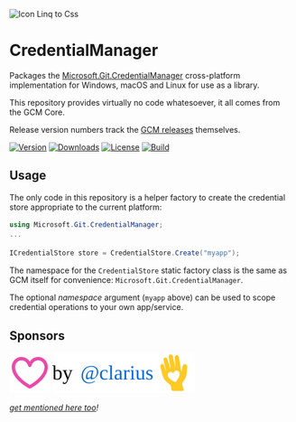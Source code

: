![Icon](https://raw.githubusercontent.com/devlooped/CredentialManager/main/assets/images/icon-32.png) Linq to Css
# CredentialManager

Packages the [Microsoft.Git.CredentialManager](https://github.com/microsoft/Git-Credential-Manager-Core/tree/main/src/shared/Microsoft.Git.CredentialManager) cross-platform implementation for Windows, macOS and Linux for use as a library.

This repository provides virtually no code whatesoever, it all comes from the GCM Core. 

Release version numbers track the [GCM releases](https://github.com/microsoft/Git-Credential-Manager-Core/releases) themselves.

[![Version](https://img.shields.io/nuget/vpre/Devlooped.CredentialManager.svg?color=royalblue)](https://www.nuget.org/packages/Devlooped.CredentialManager.Css)
[![Downloads](https://img.shields.io/nuget/dt/Devlooped.CredentialManager.svg?color=green)](https://www.nuget.org/packages/Devlooped.CredentialManager.Css)
[![License](https://img.shields.io/github/license/devlooped/CredentialManager.svg?color=blue)](https://github.com/devlooped/CredentialManager/blob/main/license.txt)
[![Build](https://github.com/devlooped/CredentialManager/workflows/build/badge.svg?branch=main)](https://github.com/devlooped/CredentialManager/actions)

## Usage

The only code in this repository is a helper factory to create the credential store 
appropriate to the current platform:

```csharp
using Microsoft.Git.CredentialManager;
...

ICredentialStore store = CredentialStore.Create("myapp");
```

The namespace for the `CredentialStore` static factory class is the same as GCM itself 
for convenience: `Microsoft.Git.CredentialManager`.

The optional *namespace* argument (`myapp` above) can be used to scope credential 
operations to your own app/service.




## Sponsors

[![sponsored](https://raw.githubusercontent.com/devlooped/oss/main/assets/images/sponsors.svg)](https://github.com/sponsors/devlooped) [![clarius](https://raw.githubusercontent.com/clarius/branding/main/logo/byclarius.svg)](https://github.com/clarius)[![clarius](https://raw.githubusercontent.com/clarius/branding/main/logo/logo.svg)](https://github.com/clarius)

*[get mentioned here too](https://github.com/sponsors/devlooped)!*
